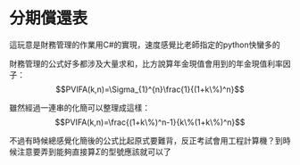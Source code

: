 # 分期償還表

這玩意是財務管理的作業用C#的實現，速度感覺比老師指定的python快蠻多的

財務管理的公式好多都涉及大量求和，比方說算年金現值會用到的年金現值利率因子：
$$PVIFA(k,n)=\Sigma_{1}^{n}\frac{1}{(1+k\%)^n}$$

雖然經過一連串的化簡可以整理成這樣：
$$PVIFA(k,n)=\frac{(1+k\%)^n-1}{k\%(1+k\%)^n}$$

不過有時候總感覺化簡後的公式比起原式要難背，反正考試會用工程計算機？到時候注意要弄到能夠直接算$\Sigma$的型號應該就可以了